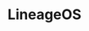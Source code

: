 ---
title: LineageOS
crosslinks:
- Android
- cyanogenmod
- nexus6
- Xiaomi
- Nexus5
- xkcd
- youtubot
- u_imguralbumbot
- MotoG
- tasker
- grandorder
- GooglePixel
- youtubefactsbot
- td_uncensored
- 25grl6w
- MotoX
- fossdroid
- zeronet
- Googlevoice
- privacy
---